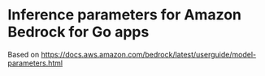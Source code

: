 # Inference parameters for Amazon Bedrock for Go apps

Based on https://docs.aws.amazon.com/bedrock/latest/userguide/model-parameters.html